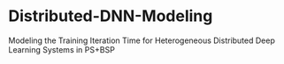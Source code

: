# Distributed-DNN-Modeling
Modeling the Training Iteration Time for Heterogeneous Distributed Deep Learning Systems in PS+BSP
